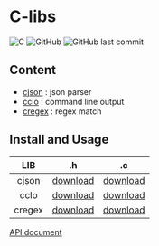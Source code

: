 # C-libs

![C](https://img.shields.io/badge/C-00599C?logo=c&logoColor=white)
![GitHub](https://img.shields.io/github/license/luzhixing12345/C-libs)
![GitHub last commit](https://img.shields.io/github/last-commit/luzhixing12345/C-libs)

## Content

- [cjson](cjson.c) : json parser
- [cclo](cclo.c) : command line output
- [cregex](cregex.c) : regex match

## Install and Usage

|LIB|.h|.c|
|:--:|:--:|:--:|
|cjson|[download](1)|[download](2)|
|cclo|[download](3)|[download](4)|
|cregex|[download](5)|[download](6)|

[API document](https://luzhixing12345.github.io/C-libs/)
